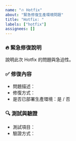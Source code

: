 ```yaml
---
name: "🔥 Hotfix"
about: "緊急修復生產環境問題"
title: "Hotfix: "
labels: ["hotfix"]
assignees: []
---
```


### 🔥 緊急修復說明
說明此次 Hotfix 的問題與急迫性。

### ✅ 修復內容
- 問題描述：
- 修復方式：
- 是否已部署生產環境：是 / 否

### 🔍 測試與驗證
- 測試項目：
- 驗證方式：